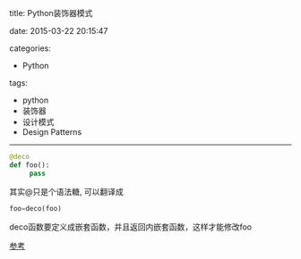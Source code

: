 title: Python装饰器模式

date: 2015-03-22 20:15:47

categories:
- Python

tags:
- python
- 装饰器
- 设计模式
- Design Patterns
---

```python
@deco
def foo():
     pass
```

<!--more-->

其实@只是个语法糖, 可以翻译成
```python
foo=deco(foo)
```

deco函数要定义成嵌套函数，并且返回内嵌套函数，这样才能修改foo

[参考](http://www.cnblogs.com/PandaBamboo/archive/2013/01/17/2865003.html)
